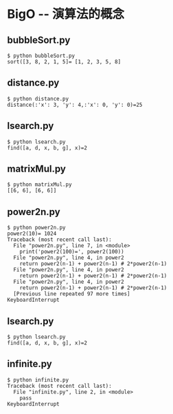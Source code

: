 # BigO -- 演算法的概念



## bubbleSort.py

```
$ python bubbleSort.py 
sort([3, 8, 2, 1, 5]= [1, 2, 3, 5, 8]
```

## distance.py

```
$ python distance.py
distance(:'x': 3, 'y': 4,:'x': 0, 'y': 0)=25
```

## lsearch.py

```
$ python lsearch.py
find([a, d, x, b, g], x)=2
```

## matrixMul.py

```
$ python matrixMul.py
[[6, 6], [6, 6]]
```

## power2n.py

```
$ python power2n.py
power2(10)= 1024
Traceback (most recent call last):
  File "power2n.py", line 7, in <module>
    print('power2(100)=', power2(100))
  File "power2n.py", line 4, in power2
    return power2(n-1) + power2(n-1) # 2*power2(n-1)
  File "power2n.py", line 4, in power2
    return power2(n-1) + power2(n-1) # 2*power2(n-1)
  File "power2n.py", line 4, in power2
    return power2(n-1) + power2(n-1) # 2*power2(n-1)
  [Previous line repeated 97 more times]
KeyboardInterrupt
```

## lsearch.py

```
$ python lsearch.py
find([a, d, x, b, g], x)=2
```

## infinite.py

```
$ python infinite.py
Traceback (most recent call last):
  File "infinite.py", line 2, in <module>
    pass
KeyboardInterrupt
```
